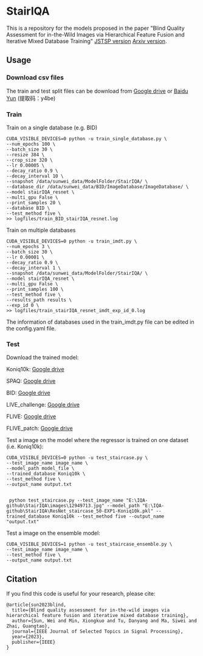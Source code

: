 # StairIQA
This is a repository for the models proposed in the paper "Blind Quality Assessment for in-the-Wild Images via Hierarchical Feature Fusion and Iterative Mixed Database Training" [JSTSP version](https://ieeexplore.ieee.org/abstract/document/10109108) [Arxiv version](https://arxiv.org/abs/2105.14550).

## Usage
### Download csv files
The train and test split files can be download from [Google drive](https://drive.google.com/file/d/121evqfjcsUwb014sOhl0mq7gMmaPuzpu/view?usp=sharing) or [Baidu Yun](https://pan.baidu.com/s/17zOm49cxZzhSqQCcsDv4jQ) (提取码：y4be)

### Train

Train on a single database (e.g. BID)
```
CUDA_VISIBLE_DEVICES=0 python -u train_single_database.py \
--num_epochs 100 \
--batch_size 30 \
--resize 384 \
--crop_size 320 \
--lr 0.00005 \
--decay_ratio 0.9 \
--decay_interval 10 \
--snapshot /data/sunwei_data/ModelFolder/StairIQA/ \
--database_dir /data/sunwei_data/BID/ImageDatabase/ImageDatabase/ \
--model stairIQA_resnet \
--multi_gpu False \
--print_samples 20 \
--database BID \
--test_method five \
>> logfiles/train_BID_stairIQA_resnet.log
```

Train on multiple databases
```
CUDA_VISIBLE_DEVICES=0 python -u train_imdt.py \
--num_epochs 3 \
--batch_size 30 \
--lr 0.00001 \
--decay_ratio 0.9 \
--decay_interval 1 \
--snapshot /data/sunwei_data/ModelFolder/StairIQA/ \
--model stairIQA_resnet \
--multi_gpu False \
--print_samples 100 \
--test_method five \
--results_path results \
--exp_id 0 \
>> logfiles/train_stairIQA_resnet_imdt_exp_id_0.log
```

The information of databases used in the train_imdt.py file can be edited in the config.yaml file.





### Test
Download the trained model:

Koniq10k: [Google drive](https://drive.google.com/file/d/1fKENSrGXao8po7R4yzK_YvxDxvzV4wTs/view?usp=sharing)

SPAQ: [Google drive](https://drive.google.com/file/d/1Px-PJE-08BPCfhP_gB7B78Z4Sp7dAi-4/view?usp=sharing)

BID: [Google drive](https://drive.google.com/file/d/1u6SfaXg1TaMDx7TmkKGfjOC163jmNg3J/view?usp=sharing)

LIVE_challenge: [Google drive](https://drive.google.com/file/d/1da4Aoe-zGvVljuB1PKOi4bnW2kBsnrP3/view?usp=sharing)

FLIVE: [Google drive](https://drive.google.com/file/d/14nV0R4AONnRD9EfgTD3uPVt_b1RgNZoN/view?usp=sharing)

FLIVE_patch: [Google drive](https://drive.google.com/file/d/1s5UyerDfjvGxE34OvMPOO7zBm_UO3BpZ/view?usp=sharing)

Test a image on the model where the regressor is trained on one dataset (i.e. Koniq10k):
```
CUDA_VISIBLE_DEVICES=0 python -u test_staircase.py \
--test_image_name image_name \
--model_path model_file \
--trained_database Koniq10k \
--test_method five \
--output_name output.txt


 python test_staircase.py --test_image_name "E:\IQA-github\StairIQA\images\12949713.jpg" --model_path "E:\IQA-github\StairIQA\ResNet_staircase_50-EXP1-Koniq10k.pkl" --trained_database Koniq10k --test_method five --output_name "output.txt"

```


Test a image on the ensemble model:
```
CUDA_VISIBLE_DEVICES=1 python -u test_staircase_ensemble.py \
--test_image_name image_name \
--test_method five \
--output_name output.txt
```

## Citation
If you find this code is useful for your research, please cite:
```
@article{sun2023blind,
  title={Blind quality assessment for in-the-wild images via hierarchical feature fusion and iterative mixed database training},
  author={Sun, Wei and Min, Xiongkuo and Tu, Danyang and Ma, Siwei and Zhai, Guangtao},
  journal={IEEE Journal of Selected Topics in Signal Processing},
  year={2023},
  publisher={IEEE}
}
```
